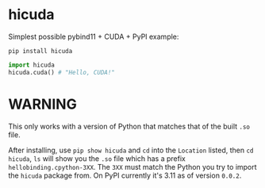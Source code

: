 # hicuda
Simplest possible pybind11 + CUDA + PyPI example:

```
pip install hicuda
```

```py
import hicuda
hicuda.cuda() # "Hello, CUDA!"
```

# WARNING
This only works with a version of Python that matches that of the built `.so` file.

After installing, use `pip show hicuda` and `cd` into the `Location` listed, then `cd hicuda`, `ls` will show you the `.so` file which has a prefix `hellobinding.cpython-3XX`. The `3XX` must match the Python you try to import the `hicuda` package from. On PyPI currently it's 3.11 as of version `0.0.2`.
